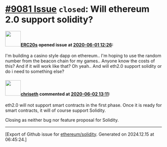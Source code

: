 # [\#9081 Issue](https://github.com/ethereum/solidity/issues/9081) `closed`: Will ethereum 2.0 support solidity?

#### <img src="https://avatars.githubusercontent.com/u/55540259?v=4" width="50">[ERC20s](https://github.com/ERC20s) opened issue at [2020-06-01 12:26](https://github.com/ethereum/solidity/issues/9081):

I'm building a casino style dapp on ethereum..
I'm hoping to use the random number from the beacon chain for my games..
Anyone know the costs of this?
And if it will work like that?
Oh yeah..
And will eth2.0 support solidity or do i need to something else?

#### <img src="https://avatars.githubusercontent.com/u/9073706?v=4" width="50">[chriseth](https://github.com/chriseth) commented at [2020-06-02 13:11](https://github.com/ethereum/solidity/issues/9081#issuecomment-637532347):

eth2.0 will not support smart contracts in the first phase. Once it is ready for smart contracts, it will of course support Solidity.

Closing as neither bug nor feature proposal for Solidity.


-------------------------------------------------------------------------------



[Export of Github issue for [ethereum/solidity](https://github.com/ethereum/solidity). Generated on 2024.12.15 at 06:45:24.]
